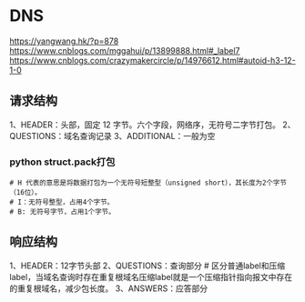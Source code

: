 # DNS
https://yangwang.hk/?p=878
https://www.cnblogs.com/mggahui/p/13899888.html#_label7
https://www.cnblogs.com/crazymakercircle/p/14976612.html#autoid-h3-12-1-0

## 请求结构
1、HEADER：头部，固定 12 字节。六个字段，网络序，无符号二字节打包。
2、QUESTIONS：域名查询记录
3、ADDITIONAL：一般为空
### python struct.pack打包
    # H 代表的意思是将数据打包为一个无符号短整型（unsigned short），其长度为2个字节（16位）。
    # I：无符号整型，占用4个字节。
    # B: 无符号字节，占用1个字节。


## 响应结构
1、HEADER：12字节头部
2、QUESTIONS：查询部分
    # 区分普通label和压缩label，当域名查询时存在重复根域名压缩label就是一个压缩指针指向报文中存在的重复根域名，减少包长度。
3、ANSWERS：应答部分